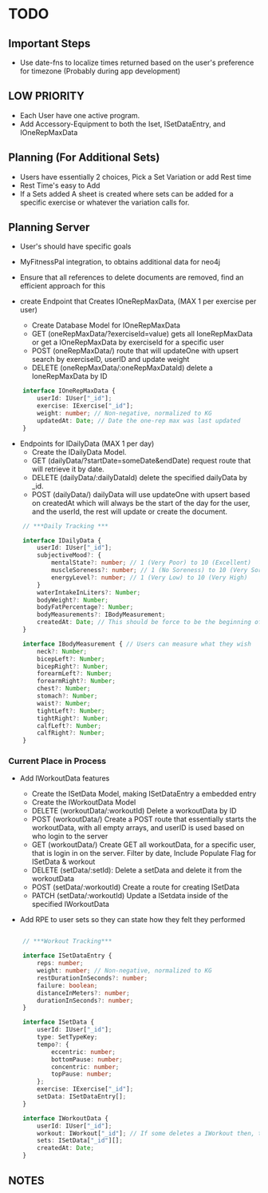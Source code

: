 # TODO

## Important Steps

- Use date-fns to localize times returned based on the user's preference for timezone (Probably during app development)

## LOW PRIORITY

- Each User have one active program.
- Add Accessory-Equipment to both the Iset, ISetDataEntry, and IOneRepMaxData

## Planning (For Additional Sets)

- Users have essentially 2 choices, Pick a Set Variation or add Rest time
- Rest Time's easy to Add
- If a Sets added A sheet is created where sets can be added for a specific exercise or whatever the variation calls for.

## Planning Server

- User's should have specific goals
- MyFitnessPal integration, to obtains additional data for neo4j
- Ensure that all references to delete documents are removed, find an efficient approach for this

- create Endpoint that Creates IOneRepMaxData, (MAX 1 per exercise per user)
  - Create Database Model for IOneRepMaxData
  - GET     (oneRepMaxData/?exerciseId=value)   gets all IoneRepMaxData or get a IOneRepMaxData by exerciseId for a specific user
  - POST    (oneRepMaxData/)                    route that will updateOne with upsert search by exerciseID, userID and update weight
  - DELETE  (oneRepMaxData/:oneRepMaxDataId)    delete a IoneRepMaxData by ID

```typescript
    interface IOneRepMaxData {
        userId: IUser["_id"];
        exercise: IExercise["_id"];
        weight: number; // Non-negative, normalized to KG
        updatedAt: Date; // Date the one-rep max was last updated
    }
```

- Endpoints for IDailyData (MAX 1 per day)
  - Create the IDailyData Model.
  - GET     (dailyData/?startDate=someDate&endDate)  request route that will retrieve it by date.
  - DELETE  (dailyData/:dailyDataId)                 delete the specified dailyData by _id.
  - POST    (dailyData/)                             dailyData will use updateOne with upsert based on createdAt which will always be the start of the day for the user, and the userId, the rest will update or create the document.

```typescript
    // ***Daily Tracking ***

    interface IDailyData {
        userId: IUser["_id"];
        subjectiveMood?: {
            mentalState?: number; // 1 (Very Poor) to 10 (Excellent)
            muscleSoreness?: number; // 1 (No Soreness) to 10 (Very Sore)
            energyLevel?: number; // 1 (Very Low) to 10 (Very High)
        }
        waterIntakeInLiters?: Number;
        bodyWeight?: Number;
        bodyFatPercentage?: Number;
        bodyMeasurements?: IBodyMeasurement; 
        createdAt: Date; // This should be force to be the beginning of the day according to the user's time zone, unless there's a better way of doing this like just setting it to a Date without time as it's a dailyData entry then we simply grab the one at the beginning of the day if it exists and update it
    }

    interface IBodyMeasurement { // Users can measure what they wish
        neck?: Number;
        bicepLeft?: Number;
        bicepRight?: Number;
        forearmLeft?: Number;
        forearmRight?: Number;
        chest?: Number;
        stomach?: Number;
        waist?: Number;
        tightLeft?: Number;
        tightRight?: Number;
        calfLeft?: Number;
        calfRight?: Number;
    }
```

### **Current Place in Process**

- Add IWorkoutData features
  - Create the ISetData Model, making ISetDataEntry a embedded entry
  - Create the IWorkoutData Model
  - DELETE  (workoutData/:workoutId) Delete a workoutData by ID
  - POST    (workoutData/)           Create a POST route that essentially starts the workoutData, with all empty arrays, and userID is used based on who login to the server
  - GET     (workoutData/)           Create GET all workoutData, for a specific user, that is login in on the server. Filter by date, Include Populate Flag for ISetData & workout
  - DELETE  (setData/:setId):        Delete a setData and delete it from the workoutData
  - POST    (setData/:workoutId)     Create a route for creating ISetData
  - PATCH   (setData/:workoutId)     Update a ISetdata inside of the specified IWorkoutData

- Add RPE to user sets so they can state how they felt they performed

```typescript

    // ***Workout Tracking***

    interface ISetDataEntry {
        reps: number;
        weight: number; // Non-negative, normalized to KG
        restDurationInSeconds?: number;
        failure: boolean;
        distanceInMeters?: number;
        durationInSeconds?: number;
    }

    interface ISetData {
        userId: IUser["_id"];
        type: SetTypeKey;
        tempo?: {
            eccentric: number;
            bottomPause: number;
            concentric: number;
            topPause: number;
        };
        exercise: IExercise["_id"];
        setData: ISetDataEntry[];
    }

    interface IWorkoutData {
        userId: IUser["_id"];
        workout: IWorkout["_id"]; // If some deletes a IWorkout then, this should be updated to original workout not found. For example NULL.
        sets: ISetData["_id"][];
        createdAt: Date;
    }


```

## NOTES
